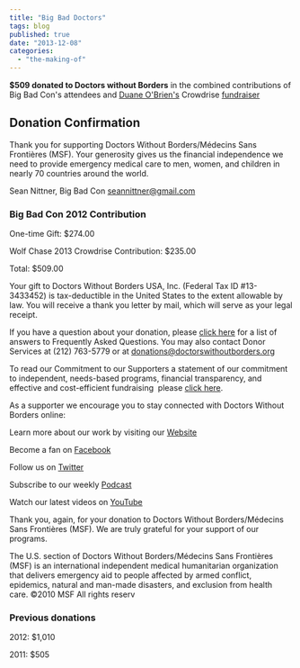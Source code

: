 ```yaml
---
title: "Big Bad Doctors"
tags: blog
published: true
date: "2013-12-08"
categories: 
  - "the-making-of"
---
```


**$509 donated to Doctors without Borders** in the combined contributions of Big Bad Con's attendees and [Duane O'Brien's](https://twitter.com/ATerribleIdea "A Terrible Idea") Crowdrise [fundraiser](http://www.crowdrise.com/wolfchase2013 "Wold Chase 2013")

## Donation Confirmation

Thank you for supporting Doctors Without Borders/Médecins Sans Frontières (MSF). Your generosity gives us the financial independence we need to provide emergency medical care to men, women, and children in nearly 70 countries around the world.

Sean Nittner, Big Bad Con <a href="mailto:seannittner@gmail.com" target="_blank">seannittner@gmail.com</a>

### Big Bad Con 2012 Contribution

One-time Gift: $274.00

Wolf Chase 2013 Crowdrise Contribution: $235.00

Total: $509.00

Your gift to Doctors Without Borders USA, Inc. (Federal Tax ID #13-3433452) is tax-deductible in the United States to the extent allowable by law. You will receive a thank you letter by mail, which will serve as your legal receipt.

If you have a question about your donation, please <a href="http://www.doctorswithoutborders.org/donate/faq/" target="_blank">click here</a> for a list of answers to Frequently Asked Questions. You may also contact Donor Services at (212) 763-5779 or at <a href="mailto:donations@doctorswithoutborders.org" target="_blank">donations@<wbr>doctorswithoutborders.org</a>

To read our Commitment to our Supporters ­a statement of our commitment to independent, needs-based programs, financial transparency, and effective and cost-efficient fundraising ­ please <a href="http://www.doctorswithoutborders.org/donate/donorcommitment.cfm" target="_blank">click here</a>.

As a supporter we encourage you to stay connected with Doctors Without Borders online:

Learn more about our work by visiting our <a href="http://www.doctorswithoutborders.org/" target="_blank">Website</a>

Become a fan on <a href="http://www.facebook.com/msf.english" target="_blank">Facebook</a>

Follow us on <a href="http://www.twitter.com/msf_usa" target="_blank">Twitter</a>

Subscribe to our weekly <a href="http://www.doctorswithoutborders.org/podcast/" target="_blank">Podcast</a>

Watch our latest videos on <a href="http://www.youtube.com/msf" target="_blank">YouTube</a>

Thank you, again, for your donation to Doctors Without Borders/Médecins Sans Frontières (MSF). We are truly grateful for your support of our programs.

The U.S. section of Doctors Without Borders/Médecins Sans Frontières (MSF) is an international independent medical humanitarian organization that delivers emergency aid to people affected by armed conflict, epidemics, natural and man-made disasters, and exclusion from health care. ©2010 MSF All rights reserv

### Previous donations

2012: $1,010

2011: $505
